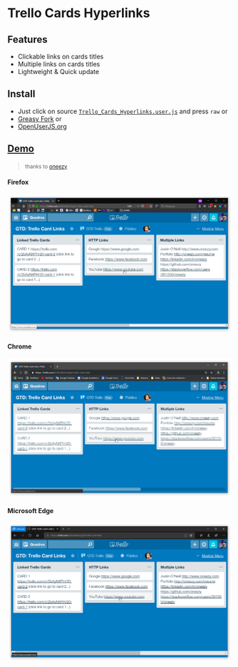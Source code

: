 # Trello Cards Hyperlinks

## Features
- Clickable links on cards titles
- Multiple links on cards titles
- Lightweight & Quick update

## Install
- Just click on source [`Trello_Cards_Hyperlinks.user.js`](./Trello_Cards_Hyperlinks.user.js) and press `raw` or
- [Greasy Fork](https://greasyfork.org/en/scripts/376569-trello-cards-hyperlinks) or
- [OpenUserJS.org](https://openuserjs.org/scripts/micalevisk/Trello_Cards_Hyperlinks)

## [Demo](https://trello.com/b/6DoBxhuZ/gtd-trello-card-links)
> <small>thanks to [oneezy](https://github.com/oneezy/gtd-trello-card-links)</small>

#### Firefox
![firefox](./demo_firefox.png)
#### Chrome
![chrome](./demo_chrome.png)
#### Microsoft Edge
![edge](./demo_ie.png)
